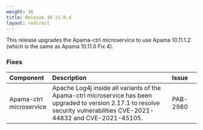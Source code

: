 ```yaml
---
weight: 36
title: Release 10.11.0.4
layout: redirect
---
```


This release upgrades the Apama-ctrl microservice to use Apama 10.11.1.2 (which is the same as Apama 10.11.0 Fix 4).

### Fixes

<table>
<colgroup>
    <col style="width: 15%;">
    <col style="width: 70%;">
    <col style="width: 15%;">
</colgroup>
<thead>
<tr>
<th style="text-align:left">Component</th>
<th style="text-align:left">Description</th>
<th style="text-align:left">Issue</th>
</tr>
</thead>
<tbody>

<tr>
<td style="text-align:left">Apama-ctrl microservice</td>
<td style="text-align:left">Apache Log4j inside all variants of the Apama-ctrl microservice has been upgraded 
  to version 2.17.1 to resolve security vulnerabilities CVE-2021-44832 and CVE-2021-45105.</td>
<td style="text-align:left">PAB-2980</td>
</tr>

</tbody>
</table>
